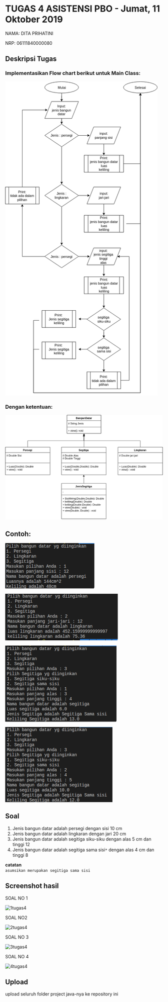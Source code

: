 # TUGAS 4 ASISTENSI PBO - Jumat, 11 Oktober 2019

NAMA: DITA PRIHATINI

NRP: 06111840000080

## Deskripsi Tugas


### Implementasikan Flow chart berikut untuk Main Class:
![](img/1.png)

### Dengan ketentuan:
![](img/UML.png)

## Contoh:
![](img/con1.png)

![](img/con2.png)

![](img/con3a.png)

![](img/con3b.png)

## Soal

1. Jenis bangun datar adalah persegi dengan sisi 10 cm
2. Jenis bangun datar adalah lingkaran dengan jari 20 cm
3. Jenis bangun datar adalah segitiga siku-siku dengan alas 5 cm dan tinggi 12
4. Jenis bangun datar adalah segitiga sama sisi```*``` dengan alas 4 cm dan tinggi 8

**catatan** \
 ```asumsikan merupakan segitiga sama sisi```
## Screenshot hasil

SOAL NO 1

![1tugas4](https://user-images.githubusercontent.com/49512967/67015406-acb06680-f120-11e9-854d-e6f1925f65d3.jpg)

SOAL NO2

![2tugas4](https://user-images.githubusercontent.com/49512967/67015407-acb06680-f120-11e9-9021-c11f6048220f.jpg)

SOAL NO 3

![3tugas4](https://user-images.githubusercontent.com/49512967/67015408-ad48fd00-f120-11e9-9f85-9a2f83280ba3.jpg)

SOAL NO 4

![4tugas4](https://user-images.githubusercontent.com/49512967/67015410-ad48fd00-f120-11e9-89b4-8b9dc1ff4331.jpg)


## Upload
upload seluruh folder project java-nya ke repository ini
